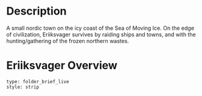 # Description

A small nordic town on the icy coast of the Sea of Moving Ice. On the edge of civilization, Eriiksvager survives by raiding ships and towns, and with the hunting/gathering of the frozen northern wastes.
# Eriiksvager Overview
 
```ccard
type: folder_brief_live
style: strip
```
 
